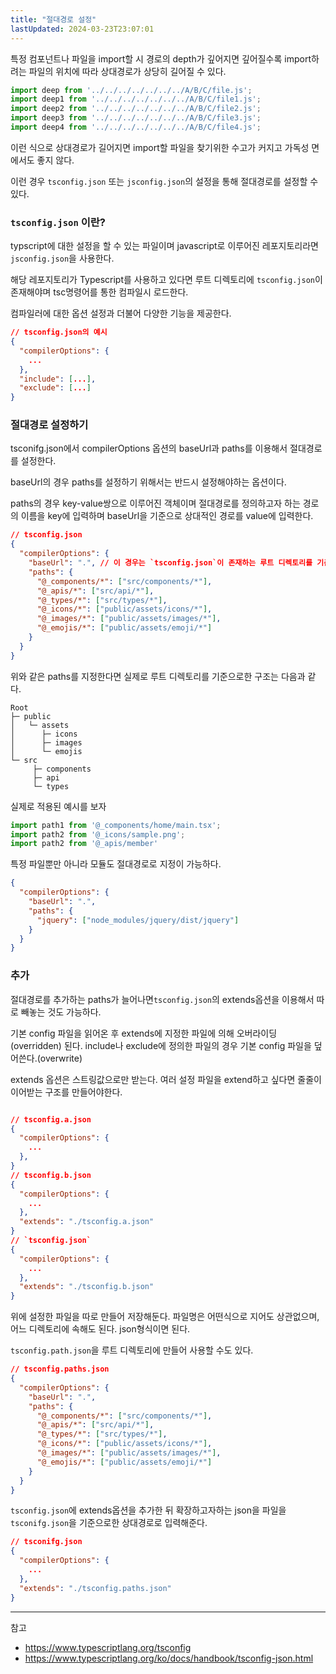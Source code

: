 ```yaml
---
title: "절대경로 설정"
lastUpdated: 2024-03-23T23:07:01
---
```


특정 컴포넌트나 파일을 import할 시 경로의 depth가 깊어지면 깊어질수록 import하려는 파일의 위치에 따라 상대경로가 상당히 길어질 수 있다.

```js
import deep from '../../../../../../../A/B/C/file.js';
import deep1 from '../../../../../../../A/B/C/file1.js';
import deep2 from '../../../../../../../A/B/C/file2.js';
import deep3 from '../../../../../../../A/B/C/file3.js';
import deep4 from '../../../../../../../A/B/C/file4.js';
```

이런 식으로 상대경로가 길어지면 import할 파일을 찾기위한 수고가 커지고 가독성 면에서도 좋지 않다.

이런 경우 `tsconfig.json` 또는 `jsconfig.json`의 설정을 통해 절대경로를 설정할 수 있다.

### `tsconfig.json` 이란?

typscript에 대한 설정을 할 수 있는 파일이며 javascript로 이루어진 레포지토리라면 `jsconfig.json`을 사용한다.

해당 레포지토리가 Typescript를 사용하고 있다면 루트 디렉토리에 `tsconfig.json`이 존재해야며 tsc명령어를 통한 컴파일시 로드한다.

컴파일러에 대한 옵션 설정과 더불어 다양한 기능을 제공한다.

```json
// tsconfig.json의 예시
{
  "compilerOptions": {
    ...
  },
  "include": [...],
  "exclude": [...]
}
```
### 절대경로 설정하기

tsconifg.json에서 compilerOptions 옵션의 baseUrl과 paths를 이용해서 절대경로를 설정한다.

baseUrl의 경우 paths를 설정하기 위해서는 반드시 설정해야하는 옵션이다.

paths의 경우 key-value쌍으로 이루어진 객체이며 절대경로를 정의하고자 하는 경로의 이름을 key에 입력하며 baseUrl을 기준으로 상대적인 경로를 value에 입력한다.

```json
// tsconfig.json
{
  "compilerOptions": {
    "baseUrl": ".", // 이 경우는 `tsconfig.json`이 존재하는 루트 디렉토리를 기준으로 삼는다.
    "paths": {
      "@_components/*": ["src/components/*"],
      "@_apis/*": ["src/api/*"],
      "@_types/*": ["src/types/*"],
      "@_icons/*": ["public/assets/icons/*"],
      "@_images/*": ["public/assets/images/*"],
      "@_emojis/*": ["public/assets/emoji/*"]
    }
  }
}
```
위와 같은 paths를 지정한다면 실제로 루트 디렉토리를 기준으로한 구조는 다음과 같다.

```
Root
├─ public
│   └─ assets
│      ├─ icons
│      ├─ images
│      └─ emojis
└─ src
     ├─ components
     ├─ api
     └─ types
```

실제로 적용된 예시를 보자

```js
import path1 from '@_components/home/main.tsx';
import path2 from '@_icons/sample.png';
import path2 from '@_apis/member'
```

특정 파일뿐만 아니라 모듈도 절대경로로 지정이 가능하다.

```json
{
  "compilerOptions": {
    "baseUrl": ".",
    "paths": {
      "jquery": ["node_modules/jquery/dist/jquery"]
    }
  }
}
```

### 추가

절대경로를 추가하는 paths가 늘어나면`tsconfig.json`의 extends옵션을 이용해서 따로 빼놓는 것도 가능하다.

기본 config 파일을 읽어온 후 extends에 지정한 파일에 의해 오버라이딩(overridden) 된다. include나 exclude에 정의한 파일의 경우 기본 config 파일을 덮어쓴다.(overwrite)

extends 옵션은 스트링값으로만 받는다. 여러 설정 파일을 extend하고 싶다면 줄줄이 이어받는 구조를 만들어야한다.

```json

// tsconfig.a.json
{
  "compilerOptions": {
    ...
  },
}
// tsconfig.b.json
{
  "compilerOptions": {
    ...
  },
  "extends": "./tsconfig.a.json"
}
// `tsconfig.json`
{
  "compilerOptions": {
    ...
  },
  "extends": "./tsconfig.b.json"
}
```

위에 설정한 파일을 따로 만들어 저장해둔다. 파일명은 어떤식으로 지어도 상관없으며, 어느 디렉토리에 속해도 된다. json형식이면 된다.

`tsconfig.path.json`을 루트 디렉토리에 만들어 사용할 수도 있다.

```json
// tsconfig.paths.json
{
  "compilerOptions": {
    "baseUrl": ".",
    "paths": {
      "@_components/*": ["src/components/*"],
      "@_apis/*": ["src/api/*"],
      "@_types/*": ["src/types/*"],
      "@_icons/*": ["public/assets/icons/*"],
      "@_images/*": ["public/assets/images/*"],
      "@_emojis/*": ["public/assets/emoji/*"]
    }
  }
}
```

`tsconfig.json`에 extends옵션을 추가한 뒤 확장하고자하는 json을 파일을 `tsconifg.json`을 기준으로한 상대경로로 입력해준다.

```json
// tsconifg.json
{
  "compilerOptions": {
    ...
  },
  "extends": "./tsconfig.paths.json"
}
```

---
참고
- https://www.typescriptlang.org/tsconfig
- https://www.typescriptlang.org/ko/docs/handbook/tsconfig-json.html
